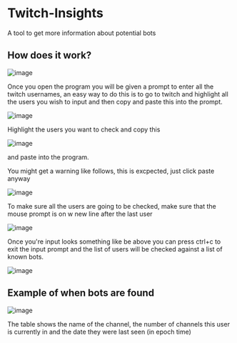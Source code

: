 # Twitch-Insights
A tool to get more information about potential bots 

## How does it work?

![image](https://github.com/arcticuswastaken/Twitch-Insights/assets/79585896/bd2af917-7cd1-46e0-a0f2-c94e3824f218)

Once you open the program you will be given a prompt to enter all the twitch usernames, an easy way to do this is to go to twitch and highlight all the users you wish to input and then copy and paste this into the prompt.

![image](https://github.com/arcticuswastaken/Twitch-Insights/assets/79585896/841f2e80-0290-4dc5-a981-e1093a8bb4ac)

Highlight the users you want to check and copy this

![image](https://github.com/arcticuswastaken/Twitch-Insights/assets/79585896/bff2cf16-1f92-4e6c-aa10-40015cf62795)

and paste into the program.

You might get a warning like follows, this is excpected, just click paste anyway

![image](https://github.com/arcticuswastaken/Twitch-Insights/assets/79585896/cfa6b268-0fef-4925-aae2-14c362514800)

To make sure all the users are going to be checked, make sure that the mouse prompt is on w new line after the last user

![image](https://github.com/arcticuswastaken/Twitch-Insights/assets/79585896/e5d47b8d-9983-4f46-90b2-a92cbf5d401f)

Once you're input looks something like be above you can press ctrl+c to exit the input prompt and the list of users will be checked against a list of known bots.

![image](https://github.com/arcticuswastaken/Twitch-Insights/assets/79585896/0d0bbfa3-e116-482d-b4db-06a3ff332f6b)

## Example of when bots are found

![image](https://github.com/arcticuswastaken/Twitch-Insights/assets/79585896/cbec92d3-cf0a-4529-ae52-f165f83f2276)

The table shows the name of the channel, the number of channels this user is currently in and the date they were last seen (in epoch time)

